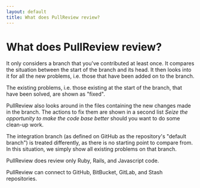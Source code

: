```yaml
---
layout: default
title: What does PullReview review?
--- 
```


# What does PullReview review?

It only considers a branch that you've contributed at least once. It compares
the situation between the start of the branch and its head. It then looks into
it for all the new problems, i.e. those that have been added on to the branch.

The existing problems, i.e. those existing at the start of the branch, that have
been solved, are shown as "fixed".

PullReview also looks around in the files containing the new changes made in the
branch. The actions to fix them are shown in a second list _Seize the
opportunity to make the code base better_ should you want to do some clean-up
work.

The integration branch (as defined on GitHub as the repository's "default
branch") is treated differently, as there is no starting point to compare from.
In this situation, we simply show all existing problems on that branch.

PullReview does review only Ruby, Rails, and Javascript code.

PullReview can connect to GitHub, BitBucket, GitLab, and Stash repositories.